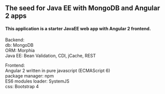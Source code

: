
<h2>The seed for Java EE with MongoDB and Angular 2 apps</h2>

<h4>This application is a starter JavaEE web app with Angular 2 frontend.</h4> 

Backend:</br>
  db: MongoDB</br>
  ORM: Morphia</br>
  Java EE: Bean Validation, CDI, jCache, REST</br>
  
Frontend:</br>
  Angular 2 written in pure javascript (ECMAScript 6)</br>
  package manager: npm</br>
  ES6 modules loader: SystemJS</br>
  css: Bootstrap 4</br>
  
